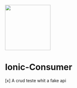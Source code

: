 <img src="![image](https://user-images.githubusercontent.com/43099313/123147009-ecbb0700-d434-11eb-9fbe-5febfd851655.png)" width=150px></img>

# Ionic-Consumer
[x] A crud teste whit a fake api
